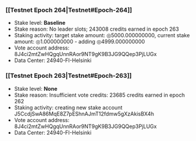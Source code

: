 ### [[Testnet Epoch 264|Testnet#Epoch-264]]
* Stake level: **Baseline**
* Stake reason: No leader slots; 243008 credits earned in epoch 263
* Staking activity: target stake amount: ◎5000.000000000, current stake amount: ◎1.000000000 - adding ◎4999.000000000
* Vote account address: 8J4ci2mtZwHQgqUnnRAor9NT9gK9B3JG9QQep3PjLUGx
* Data Center: 24940-FI-Helsinki
### [[Testnet Epoch 263|Testnet#Epoch-263]]
* Stake level: **None**
* Stake reason: Insufficient vote credits: 23685 credits earned in epoch 262
* Staking activity: creating new stake account J5CcdjSwA86MqE8Z7pEShnAJmT12fdmw5gXzAkisBX4h
* Vote account address: 8J4ci2mtZwHQgqUnnRAor9NT9gK9B3JG9QQep3PjLUGx
* Data Center: 24940-FI-Helsinki